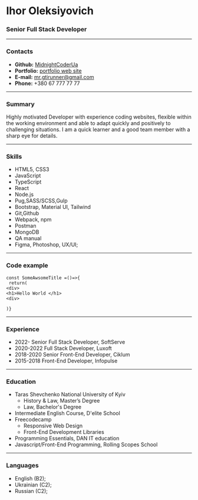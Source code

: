 # Ihor Oleksiyovich
### Senior Full Stack Developer

---
### Contacts
* **Github:** [MidnightCoderUa](https://github.com/MidnightCoderUa)
* **Portfolio:**  [portfolio web site](https://portfolio.io)
* **E-mail:** [mr.gtirunner@gmail.com](mr.gtirunner@gmail.com)
* **Phone:** +380 67 777 77 77

***
### Summary
Highly motivated Developer with experience coding websites, flexible within the working environment and able to adapt quickly and positively to challenging situations. I am a quick learner and a good team member with a sharp eye for details.

***
### Skills
* HTML5, CSS3
* JavaScript
* TypeScript
* React
* Node.js
* Pug,SASS/SCSS,Gulp
* Bootstrap, Material UI, Tailwind 
* Git,Github
* Webpack, npm
* Postman
* MongoDB
* QA manual
* Figma, Photoshop, UX/UI;

***
### Code example
```
const SomeAwsomeTitle =()=>{
 return(
<div>
<h1>Hello World </h1>
<div>

)}
```

***
### Experience
* 2022- Senior Full Stack Developer, SoftServe
* 2020-2022 Full Stack Developer, Luxoft
* 2018-2020 Senior Front-End Developer,  Ciklum
* 2015-2018 Front-End Developer, Infopulse

***
### Education
* Taras Shevchenko National University of Kyiv
  * History & Law, Master’s Degree
  * Law, Bachelor's Degree
* Intermediate English Course, D'elite School
* Freecodecamp
  * Responsive Web Design
  * Front-End Development Libraries
* Programming Essentials, DAN IT education
* Javascript/Front-End Programming, Rolling Scopes School

***
### Languages
* English (B2);
* Ukrainian (C2);
* Russian (C2);

